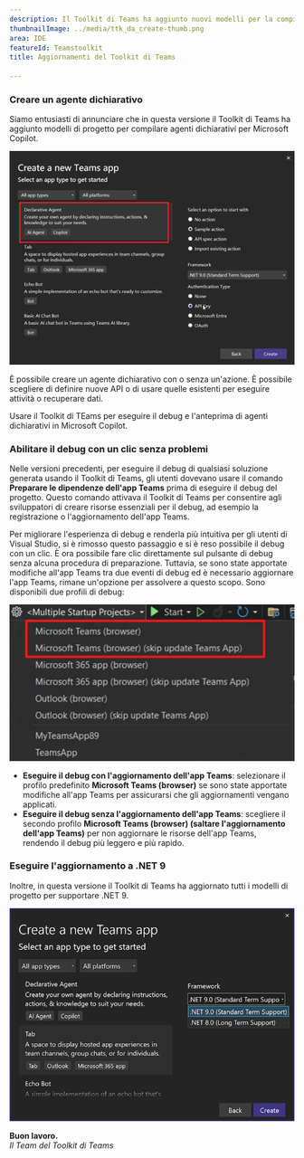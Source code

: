 ```yaml
---
description: Il Toolkit di Teams ha aggiunto nuovi modelli per la compilazione di progetti.
thumbnailImage: ../media/ttk_da_create-thumb.png
area: IDE
featureId: Teamstoolkit
title: Aggiornamenti del Toolkit di Teams

---
```



### Creare un agente dichiarativo

Siamo entusiasti di annunciare che in questa versione il Toolkit di Teams ha aggiunto modelli di progetto per compilare agenti dichiarativi per Microsoft Copilot.

![creare un progetto di agente dichiarativo](../media/ttk_da_create.png)

È possibile creare un agente dichiarativo con o senza un'azione. È possibile scegliere di definire nuove API o di usare quelle esistenti per eseguire attività o recuperare dati.

Usare il Toolkit di TEams per eseguire il debug e l'anteprima di agenti dichiarativi in Microsoft Copilot.

### Abilitare il debug con un clic senza problemi
Nelle versioni precedenti, per eseguire il debug di qualsiasi soluzione generata usando il Toolkit di Teams, gli utenti dovevano usare il comando **Preparare le dipendenze dell'app Teams** prima di eseguire il debug del progetto. Questo comando attivava il Toolkit di Teams per consentire agli sviluppatori di creare risorse essenziali per il debug, ad esempio la registrazione o l'aggiornamento dell'app Teams.

Per migliorare l'esperienza di debug e renderla più intuitiva per gli utenti di Visual Studio, si è rimosso questo passaggio e si è reso possibile il debug con un clic. È ora possibile fare clic direttamente sul pulsante di debug senza alcuna procedura di preparazione. Tuttavia, se sono state apportate modifiche all'app Teams tra due eventi di debug ed è necessario aggiornare l'app Teams, rimane un'opzione per assolvere a questo scopo.
Sono disponibili due profili di debug:

![profili di debug](../media/ttk_debug_profiles.png)

- **Eseguire il debug con l'aggiornamento dell'app Teams**: selezionare il profilo predefinito **Microsoft Teams (browser)** se sono state apportate modifiche all'app Teams per assicurarsi che gli aggiornamenti vengano applicati.
- **Eseguire il debug senza l'aggiornamento dell'app Teams**: scegliere il secondo profilo **Microsoft Teams (browser) (saltare l'aggiornamento dell'app Teams)** per non aggiornare le risorse dell'app Teams, rendendo il debug più leggero e più rapido.

### Eseguire l'aggiornamento a .NET 9

Inoltre, in questa versione il Toolkit di Teams ha aggiornato tutti i modelli di progetto per supportare .NET 9.

![Supporto per .net9](../media/ttk_net9.png)

**Buon lavoro.**  
*Il Team del Toolkit di Teams*
